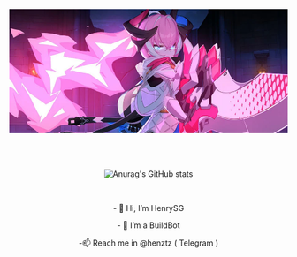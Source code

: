 <div align="center">
<img align="center" src="1268-23.webp">
</div>
<div align="center">

<br>
<br>
<br>

![Anurag's GitHub stats](https://github-readme-stats.vercel.app/api?username=henrysg29&show_icons=true&theme=radical)

</div>
<br>
<div align="center">
<p class="text-center"> - 👋 Hi, I’m HenrySG </p>
<p class="text-center">- 👀 I’m a BuildBot 
<p class="text-center">-📫 Reach me in @henztz ( Telegram )

<!---
henrysg29/henrysg29 is a ✨ special ✨ repository because its `README.md` (this file) appears on your GitHub profile.
You can click the Preview link to take a look at your changes.
--->
